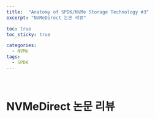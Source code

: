 ```yaml
---
title:  "Anatomy of SPDK/NVMe Storage Technology #3"
excerpt: "NVMeDirect 논문 리뷰"

toc: true
toc_sticky: true

categories:
  - NVMe
tags:
  - SPDK
---
```


<br>



# NVMeDirect 논문 리뷰
